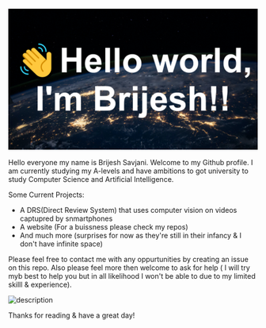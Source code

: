 ![banner](banner.png)

Hello everyone my name is Brijesh Savjani. Welcome to my Github profile. I am currently studying my A-levels and have ambitions to got university to study Computer Science and Artificial Intelligence.

Some Current Projects:
- A DRS(Direct Review System) that uses computer vision on videos captupred by snmartphones
- A website (For a buissness please check my repos)
- And much more (surprises for now as they're still in their infancy & I don't have infinite space)

Please feel free to contact me with any oppurtunities by creating an issue on this repo. Also please feel more then welcome to ask for help ( I will try myb best to help you but in all likelihood I won't be able to due to my limited skilll & experience).

![description](description.png)

Thanks for reading & have a great day!
